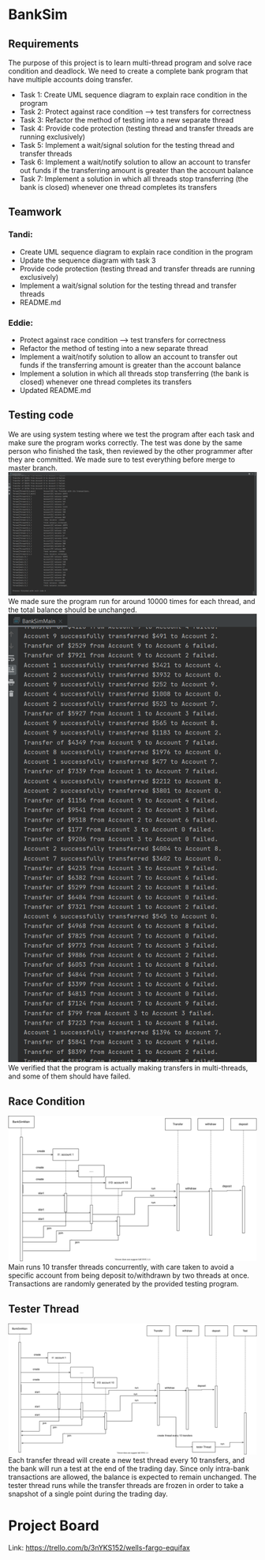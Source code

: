 # BankSim

## Requirements
The purpose of this project is to learn multi-thread program and solve race condition and deadlock. We need to create a complete bank program that have multiple accounts doing transfer.
+ Task 1: Create UML sequence diagram to explain race condition in the program
+ Task 2: Protect against race condition --> test transfers for correctness
+ Task 3: Refactor the method of testing into a new separate thread
+ Task 4: Provide code protection (testing thread and transfer threads are running exclusively)
+ Task 5: Implement a wait/signal solution for the testing thread and transfer threads
+ Task 6: Implement a wait/notify solution to allow an account to transfer out funds if the transferring amount is greater than the account balance
+ Task 7: Implement a solution in which all threads stop transferring (the bank is closed) whenever one thread completes its transfers

## Teamwork
### Tandi:
+ Create UML sequence diagram to explain race condition in the program
+ Update the sequence diagram with task 3
+ Provide code protection (testing thread and transfer threads are running exclusively)
+ Implement a wait/signal solution for the testing thread and transfer threads
+ README.md

### Eddie:
+ Protect against race condition --> test transfers for correctness
+ Refactor the method of testing into a new separate thread
+ Implement a wait/notify solution to allow an account to transfer out funds if the transferring amount is greater than the account balance
+ Implement a solution in which all threads stop transferring (the bank is closed) whenever one thread completes its transfers
+ Updated README.md

## Testing code
We are using system testing where we test the program after each task and make sure the program works correctly. The test was done by the same person who finished the task, then reviewed by the other programmer after they are committed. We made sure to test everything before merge to master branch.
![BankOutput](BankOutput.png)
We made sure the program run for around 10000 times for each thread, and the total balance should be unchanged.
![Balance](Balance.png)
We verified that the program is actually making transfers in multi-threads, and some of them should have failed.
## Race Condition
![UMLRaceCondition](RaceCondition.svg)
Main runs 10 transfer threads concurrently, with care taken to avoid a specific account from being deposit to/withdrawn by two threads at once.
Transactions are randomly generated by the provided testing program.

## Tester Thread
![UMLRaceCondition](RaceConditionTask3.svg)
Each transfer thread will create a new test thread every 10 transfers, and the bank will run a test at the end of the trading day. Since only intra-bank transactions are allowed, the balance is expected to remain unchanged. The tester thread runs while the transfer threads are frozen in order to take a snapshot of a single point during the trading day.

# Project Board
Link: https://trello.com/b/3nYKS152/wells-fargo-equifax
